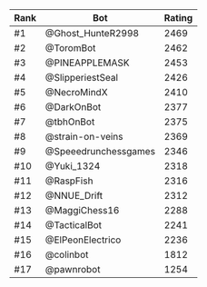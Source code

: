 Rank|Bot|Rating
---|---|---
#1|@Ghost_HunteR2998|2469
#2|@ToromBot|2462
#3|@PINEAPPLEMASK|2453
#4|@SlipperiestSeal|2426
#5|@NecroMindX|2410
#6|@DarkOnBot|2377
#7|@tbhOnBot|2375
#8|@strain-on-veins|2369
#9|@Speeedrunchessgames|2346
#10|@Yuki_1324|2318
#11|@RaspFish|2316
#12|@NNUE_Drift|2312
#13|@MaggiChess16|2288
#14|@TacticalBot|2241
#15|@ElPeonElectrico|2236
#16|@colinbot|1812
#17|@pawnrobot|1254
